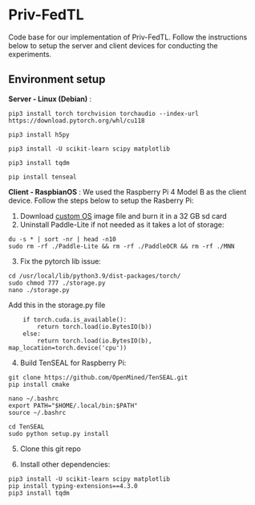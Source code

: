 # Priv-FedTL
Code base for our implementation of Priv-FedTL. Follow the instructions below to setup the server and client devices for conducting the experiments.

## Environment setup
**Server - Linux (Debian)** :
```
pip3 install torch torchvision torchaudio --index-url https://download.pytorch.org/whl/cu118
```
```
pip3 install h5py
```
```
pip3 install -U scikit-learn scipy matplotlib
```
```
pip3 install tqdm
```
```
pip install tenseal
```
**Client - RaspbianOS** :
We used the Raspberry Pi 4 Model B as the client device. Follow the steps below to setup the Rasberry Pi:
1. Download [custom OS](https://github.com/Qengineering/RPi-Bullseye-DNN-image) image file and burn it in a 32 GB sd card
2. Uninstall Paddle-Lite if not needed as it takes a lot of storage:
```	
du -s * | sort -nr | head -n10
sudo rm -rf ./Paddle-Lite && rm -rf ./PaddleOCR && rm -rf ./MNN
```	
3. Fix the pytorch lib issue:
```
cd /usr/local/lib/python3.9/dist-packages/torch/
sudo chmod 777 ./storage.py
nano ./storage.py
```
Add this in the storage.py file
```
	if torch.cuda.is_available():
		return torch.load(io.BytesIO(b))
	else:
		return torch.load(io.BytesIO(b), map_location=torch.device('cpu'))
```
4. Build TenSEAL for Raspberry Pi:
```	
git clone https://github.com/OpenMined/TenSEAL.git
pip install cmake
```
```
nano ~/.bashrc
export PATH="$HOME/.local/bin:$PATH"
source ~/.bashrc
```
```
cd TenSEAL
sudo python setup.py install
```
5. Clone this git repo

6. Install other dependencies:
```	
pip3 install -U scikit-learn scipy matplotlib
pip install typing-extensions==4.3.0
pip3 install tqdm
```
